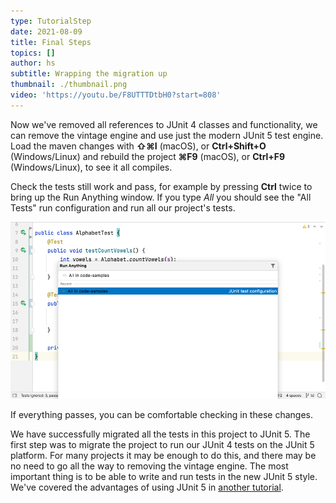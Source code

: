 ```yaml
---
type: TutorialStep
date: 2021-08-09
title: Final Steps
topics: []
author: hs
subtitle: Wrapping the migration up
thumbnail: ./thumbnail.png
video: 'https://youtu.be/F8UTTTDtbH0?start=808'
---
```

Now we've removed all references to JUnit 4 classes and functionality, we can remove the vintage engine and use just the modern JUnit 5 test engine. Load the maven changes with **⇧⌘I** (macOS), or **Ctrl+Shift+O** (Windows/Linux) and rebuild the project **⌘F9** (macOS), or **Ctrl+F9** (Windows/Linux), to see it all compiles.

Check the tests still work and pass, for example by pressing **Ctrl** twice to bring up the Run Anything window. If you type _All_ you should see the "All Tests" run configuration and run all our project's tests.

![run_anything.png](run_anything.png)

If everything passes, you can be comfortable checking in these changes.

We have successfully migrated all the tests in this project to JUnit 5.  The first step was to migrate the project to run our JUnit 4 tests on the JUnit 5 platform. For many projects it may be enough to do this, and there may be no need to go all the way to removing the vintage engine. The most important thing is to be able to write and run tests in the new JUnit 5 style. We've covered the advantages of using JUnit 5 in [another tutorial](../../writing-junit5-tests).
